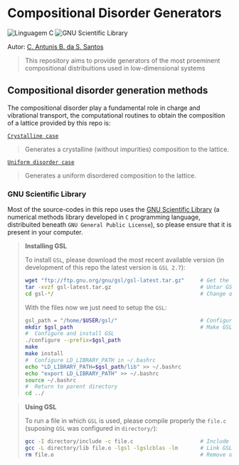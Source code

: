 # Compositional Disorder Generators

![Linguagem C](https://img.shields.io/badge/Linguagem%20C-555555?style=plastic)
![GNU Scientific Library](https://img.shields.io/badge/GNU%20Scientific%20Library-800000?style=plastic)

Autor: [C. Antunis B. da S. Santos](https://github.com/carlos-antunis-physics/)

> This repository aims to provide generators of the most proeminent compositional distribuitions used in low-dimensional systems

## Compositional disorder generation methods

The compositional disorder play a fundamental role in charge and vibrational transport, the computational routines to obtain the composition of a lattice provided by this repo is:

[`Crystalline case`](./generators/crystalline.c)
> Generates a crystalline (without impurities) composition to the lattice.

[`Uniform disorder case`](./generators/uniform-disorder.c)
> Generates a uniform disordered composition to the lattice.

### GNU Scientific Library

Most of the source-codes in this repo uses the [GNU Scientific Library](https://www.gnu.org/software/gsl/) (a numerical methods library developed in `C` programming language, distribuited beneath `GNU General Public License`), so please ensure that it is present in your computer.

> **Installing GSL**
> 
>  To install `GSL`, please download the most recent available version (in development of this repo the latest version is `GSL 2.7`):
> ```bash
> wget "ftp://ftp.gnu.org/gnu/gsl/gsl-latest.tar.gz"     # Get the GSL tar file from server
> tar -xvzf gsl-latest.tar.gz                            # Untar GSL files
> cd gsl-*/                                              # Change directory to gsl-"latest"/
> ```
> With the files now we just need to setup the `GSL`:
> ```bash
> gsl_path = "/home/$USER/gsl/"                          # Configure GSL directory
> mkdir $gsl_path                                        # Make GSL directory
> #  Configure and install GSL
> ./configure --prefix=$gsl_path
> make
> make install
> #  Configure LD_LIBRARY_PATH in ~/.bashrc
> echo "LD_LIBRARY_PATH=$gsl_path/lib" >> ~/.bashrc
> echo "export LD_LIBRARY_PATH" >> ~/.bashrc
> source ~/.bashrc
> #  Return to parent directory
> cd ../
> ```

> **Using GSL**
>
> To run a file in which `GSL` is used, please compile properly the `file.c` (suposing `GSL` was configured in `directory/`):
> ```bash
> gcc -I directory/include -c file.c                     # Include GSL files
> gcc -L directory/lib file.o -lgsl -lgslcblas -lm       # Link GSL libraries
> rm file.o                                              # Remove object file
> ```

